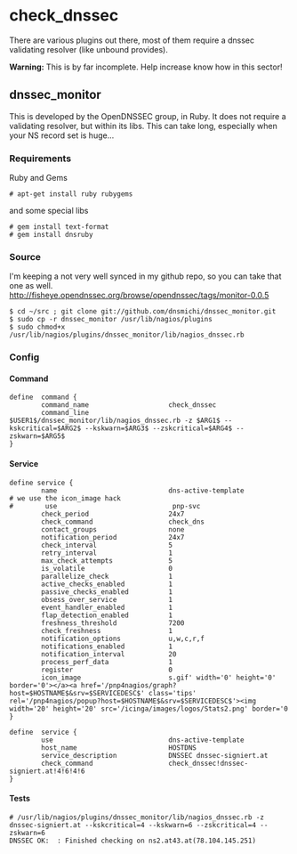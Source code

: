 # check_dnssec

There are various plugins out there, most of them require a dnssec validating resolver (like unbound provides).

**Warning:** This is by far incomplete. Help increase know how in this sector!


## dnssec_monitor
This is developed by the OpenDNSSEC group, in Ruby. It does not require a validating resolver, but within its libs. This can take long, especially when your NS record set is huge...

### Requirements
Ruby and Gems

```
# apt-get install ruby rubygems
```

and some special libs

```
# gem install text-format
# gem install dnsruby
```

### Source
I'm keeping a not very well synced in my github repo, so you can take that one as well. http://fisheye.opendnssec.org/browse/opendnssec/tags/monitor-0.0.5

```
$ cd ~/src ; git clone git://github.com/dnsmichi/dnssec_monitor.git
$ sudo cp -r dnssec_monitor /usr/lib/nagios/plugins
$ sudo chmod+x /usr/lib/nagios/plugins/dnssec_monitor/lib/nagios_dnssec.rb
```

### Config

#### Command

```
define  command {
        command_name                    check_dnssec
        command_line                    $USER1$/dnssec_monitor/lib/nagios_dnssec.rb -z $ARG1$ --kskcritical=$ARG2$ --kskwarn=$ARG3$ --zskcritical=$ARG4$ --zskwarn=$ARG5$
}
```

#### Service

```
define service {
        name                            dns-active-template
# we use the icon_image hack
#        use                             pnp-svc
        check_period                    24x7
        check_command                   check_dns
        contact_groups                  none
        notification_period             24x7
        check_interval                  5
        retry_interval                  1
        max_check_attempts              5
        is_volatile                     0
        parallelize_check               1
        active_checks_enabled           1
        passive_checks_enabled          1
        obsess_over_service             1
        event_handler_enabled           1
        flap_detection_enabled          1
        freshness_threshold             7200
        check_freshness                 1
        notification_options            u,w,c,r,f
        notifications_enabled           1
        notification_interval           20
        process_perf_data               1
        register                        0
        icon_image                      s.gif' width='0' height='0' border='0'></a><a href='/pnp4nagios/graph?host=$HOSTNAME$&srv=$SERVICEDESC$' class='tips' rel='/pnp4nagios/popup?host=$HOSTNAME$&srv=$SERVICEDESC$'><img width='20' height='20' src='/icinga/images/logos/Stats2.png' border='0
}

define  service {
        use                             dns-active-template
        host_name                       HOSTDNS
        service_description             DNSSEC dnssec-signiert.at
        check_command                   check_dnssec!dnssec-signiert.at!4!6!4!6
}
```

#### Tests

```
# /usr/lib/nagios/plugins/dnssec_monitor/lib/nagios_dnssec.rb -z dnssec-signiert.at --kskcritical=4 --kskwarn=6 --zskcritical=4 --zskwarn=6
DNSSEC OK:  : Finished checking on ns2.at43.at(78.104.145.251)
```

